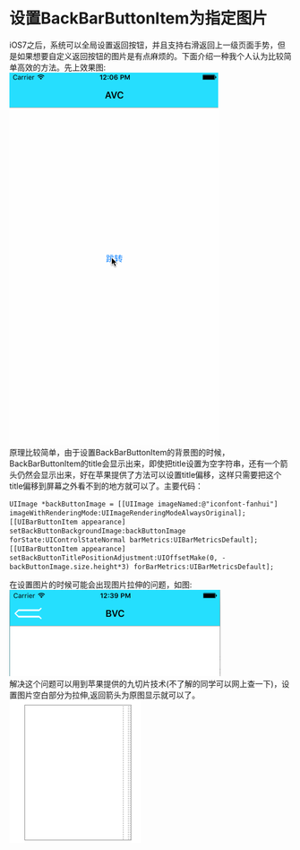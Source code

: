 # 设置BackBarButtonItem为指定图片
iOS7之后，系统可以全局设置返回按钮，并且支持右滑返回上一级页面手势，但是如果想要自定义返回按钮的图片是有点麻烦的。下面介绍一种我个人认为比较简单高效的方法。先上效果图:<br/>
![效果图](https://github.com/zyfoolboy/BackBarButtonItem/blob/master/BackBarButtonItem/BackBarButtonItem/Assets.xcassets/jianshu.dataset/jianshu.gif)<br/>
原理比较简单，由于设置BackBarButtonItem的背景图的时候，BackBarButtonItem的title会显示出来，即使把title设置为空字符串，还有一个箭头仍然会显示出来，好在苹果提供了方法可以设置title偏移，这样只需要把这个title偏移到屏幕之外看不到的地方就可以了。主要代码：
```
UIImage *backButtonImage = [[UIImage imageNamed:@"iconfont-fanhui"] imageWithRenderingMode:UIImageRenderingModeAlwaysOriginal];
[[UIBarButtonItem appearance] setBackButtonBackgroundImage:backButtonImage  forState:UIControlStateNormal barMetrics:UIBarMetricsDefault];
[[UIBarButtonItem appearance] setBackButtonTitlePositionAdjustment:UIOffsetMake(0, -backButtonImage.size.height*3) forBarMetrics:UIBarMetricsDefault];
```
在设置图片的时候可能会出现图片拉伸的问题，如图:<br/>
![](https://github.com/zyfoolboy/BackBarButtonItem/blob/master/BackBarButtonItem/BackBarButtonItem/Assets.xcassets/%E5%B1%8F%E5%B9%95%E5%BF%AB%E7%85%A7%202016-06-20%20%E4%B8%8B%E5%8D%8812.39.49.imageset/%E5%B1%8F%E5%B9%95%E5%BF%AB%E7%85%A7%202016-06-20%20%E4%B8%8B%E5%8D%8812.39.49.png)<br/>
解决这个问题可以用到苹果提供的九切片技术(不了解的同学可以网上查一下)，设置图片空白部分为拉伸,返回箭头为原图显示就可以了。<br/>
![](https://github.com/zyfoolboy/BackBarButtonItem/blob/master/BackBarButtonItem/BackBarButtonItem/Assets.xcassets/%E5%B1%8F%E5%B9%95%E5%BF%AB%E7%85%A7%202016-06-20%20%E4%B8%8B%E5%8D%8812.46.38.imageset/%E5%B1%8F%E5%B9%95%E5%BF%AB%E7%85%A7%202016-06-20%20%E4%B8%8B%E5%8D%8812.46.38.png)